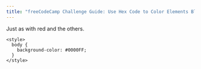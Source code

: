 ```yaml
---
title: "freeCodeCamp Challenge Guide: Use Hex Code to Color Elements Blue"
---
```


Just as with <a>red</a> and the others.

    <style>
      body {
        background-color: #0000FF;
      }
    </style>
